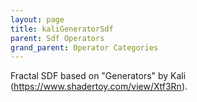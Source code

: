 ```yaml
---
layout: page
title: kaliGeneratorSdf
parent: Sdf Operators
grand_parent: Operator Categories
---
```


Fractal SDF based on "Generators" by Kali (https://www.shadertoy.com/view/Xtf3Rn).
